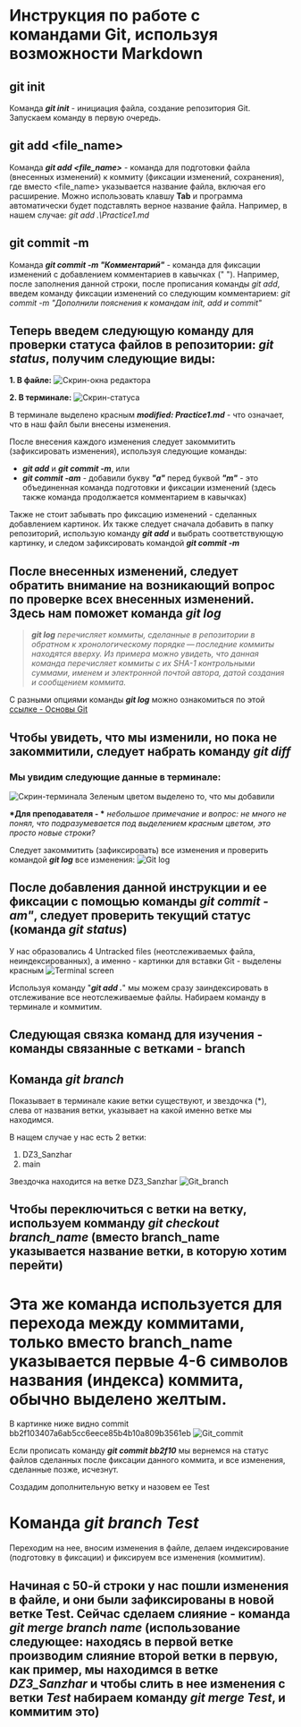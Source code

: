 # Инструкция по работе с командами Git, используя возможности Markdown

## git init
Команда __*git init*__ - инициация файла, создание репозитория Git. 
Запускаем команду в первую очередь.

## git add <file_name>
Команда __*git add <file_name>*__ - команда для подготовки файла (внесенных изменений) к коммиту (фиксации изменений, сохранения), где вместо <file_name> указывается название файла, включая его расширение. Можно использовать клавшу __Tab__ и программа автоматически будет подставлять верное название файла. 
Например, в нашем случае: *git add .\Practice1.md*

## git commit -m
Команда __*git commit -m "Комментарий"*__ - команда для фиксации изменений с добавлением комментариев в кавычках (" ").
Например, после заполнения данной строки, после прописания команды *git add*, введем команду фиксации изменений со следующим комментарием: *git commit -m "Дополнили пояснения к командам init, add и commit"*

## Теперь введем следующую команду для проверки статуса файлов в репозитории: __*git status*__, получим следующие виды:

**1. В файле:** ![Cкрин-окна редактора](/DZ3/Redactor%20view.jpg)

**2. В терминале:** ![Скрин-статуса](/DZ3/Git%20status%20(with%20no%20commit).jpg)

В терминале выделено красным **_modified: Practice1.md_** - что означает, что в наш файл были внесены изменения.

После внесения каждого изменения следует закоммитить (зафиксировать изменения), используя следующие команды:
* __*git add*__ и _**git commit -m**_,
или
* __*git commit -am*__ - добавили букву _**"а"**_ перед буквой _**"m"**_ - это объединенная команда подготовки и фиксации изменений (здесь также команда продолжается комментарием в кавычках)

Также не стоит забывать про фиксацию изменений - сделанных добавлением картинок. Их также следует сначала добавить в папку репозиторий, использую команду *__git add__* и выбрать соответствующую картинку, и следом зафиксировать командой __*git commit -m*__

## После внесенных изменений, следует обратить внимание на возникающий вопрос по проверке всех внесенных изменений. Здесь нам поможет команда *__git log__*
>_**git log** перечисляет коммиты, сделанные в репозитории в обратном к хронологическому порядке — последние коммиты находятся вверху. Из примера можно увидеть, что данная команда перечисляет коммиты с их SHA-1 контрольными суммами, именем и электронной почтой автора, датой создания и сообщением коммита._

С разными опциями команды _**git log**_ можно ознакомиться по этой [ссылке - Основы Git](https://git-scm.com/book/ru/v2/%D0%9E%D1%81%D0%BD%D0%BE%D0%B2%D1%8B-Git-%D0%9F%D1%80%D0%BE%D1%81%D0%BC%D0%BE%D1%82%D1%80-%D0%B8%D1%81%D1%82%D0%BE%D1%80%D0%B8%D0%B8-%D0%BA%D0%BE%D0%BC%D0%BC%D0%B8%D1%82%D0%BE%D0%B2)

## Чтобы увидеть, что мы изменили, но пока не закоммитили, следует набрать команду __*git diff*__
### Мы увидим следующие данные в терминале:
![Скрин-терминала](/DZ3/Terminal%20-%20git%20diff.jpg)
Зеленым цветом выделено то, что мы добавили

__*Для преподавателя - *__ *небольшое примечание и вопрос: не много не понял, что подразумевается под выделением красным цветом, это просто новые строки?*

Следует закоммитить (зафиксировать) все изменения и проверить командой *__git log__* все изменения:
![Git log](/DZ3/Git%20log.jpg)

## После добавления данной инструкции и ее фиксации с помощью команды *__git commit -am"__*, следует проверить текущий статус (команда *__git status__*)
У нас образовались 4 Untracked files (неотслеживаемых файла, неиндексированных), а именно - картинки для вставки Git - выделены красным ![Terminal screen](/DZ3/Terminal%20screen.jpg)

Используя команду "*__git add .__*" мы можем сразу заиндексировать в отслеживание все неотслеживаемые файлы. Набираем команду в терминале и коммитим.

## Следующая связка команд для изучения - команды связанные с ветками - branch
## Команда *__git branch__*
Показывает в терминале какие ветки существуют, и звездочка (*), слева от названия ветки, указывает на какой именно ветке мы находимся.

В нащем случае у нас есть 2 ветки:
1. DZ3_Sanzhar
2. main

Звездочка находится на ветке DZ3_Sanzhar ![Git_branch](/DZ3/Git_branch.jpeg)

## Чтобы переключиться с ветки на ветку, используем комманду *__git checkout branch_name__* (вместо branch_name указывается название ветки, в которую хотим перейти)
# Эта же команда используется для перехода между коммитами, только вместо branch_name указывается первые 4-6 символов названия (индекса) коммита, обычно выделено желтым. 
В картинке ниже видно commit bb2f103407a6ab5cc6eece85b4b10a809b3561eb ![Git_commit](/DZ3/Git_commit.jpeg)

Если прописать команду *__git commit bb2f10__* мы вернемся на статус файлов сделанных после фиксации данного коммита, и все изменения, сделанные позже, исчезнут. 

Создадим дополнительную ветку и назовем ее Test
# Команда *__git branch Test__*
Переходим на нее, вносим изменения в файле, делаем индексирование (подготовку в фиксации) и фиксируем все изменения (коммитим).


## Начиная с 50-й строки у нас пошли изменения в файле, и они были зафиксированы в новой ветке Test. Сейчас сделаем слияние - команда *__git merge branch name__* (использование следующее: находясь в первой ветке производим слияние второй ветки в первую, как пример, мы находимся в ветке *DZ3_Sanzhar* и чтобы слить в нее изменения с ветки *Test* набираем команду *__git merge Test__*, и коммитим это)
